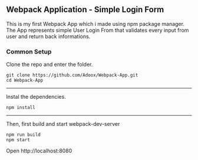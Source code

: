 ## Webpack Application - Simple Login Form

This is my first Webpack App which i made using npm package manager. The App represents simple User Login From that validates every input from user and return back informations.

### Common Setup

Clone the repo and enter the folder.

```
git clone https://github.com/Adoox/Webpack-App.git
cd Webpack-App
```

---

Instal the dependencies.

```
npm install
```

---

Then, first build and start webpack-dev-server

```
npm run build
npm start
```

Open http://localhost:8080
